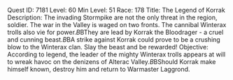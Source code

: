 Quest ID: 7181
Level: 60
Min Level: 51
Race: 178
Title: The Legend of Korrak
Description: The invading Stormpike are not the only threat in the region, soldier. The war in the Valley is waged on two fronts. The cannibal Winterax trolls also vie for power.$B$BThey are lead by Korrak the Bloodrager - a cruel and cunning beast.$B$BA strike against Korrak could prove to be a crushing blow to the Winterax clan. Slay the beast and be rewarded!
Objective: According to legend, the leader of the mighty Winterax trolls appears at will to wreak havoc on the denizens of Alterac Valley.$B$BShould Korrak make himself known, destroy him and return to Warmaster Laggrond.

